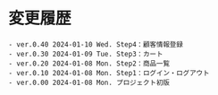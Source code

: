 # 変更履歴

	- ver.0.40 2024-01-10 Wed. Step4：顧客情報登録
	- ver.0.30 2024-01-09 Tue. Step3：カート
	- ver.0.20 2024-01-08 Mon. Step2：商品一覧
	- ver.0.10 2024-01-08 Mon. Step1：ログイン・ログアウト
	- ver.0.00 2024-01-08 Mon. プロジェクト初版
